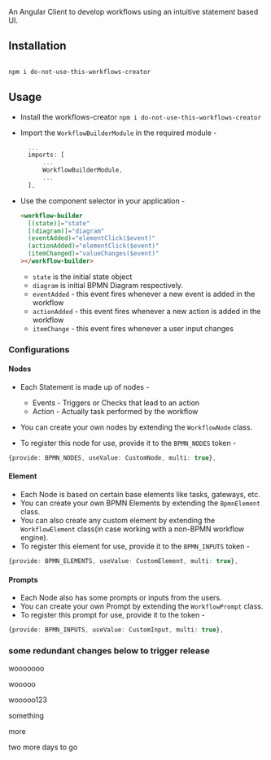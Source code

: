 An Angular Client to develop workflows using an intuitive statement based UI.

## Installation

```bash

npm i do-not-use-this-workflows-creator

```

## Usage

- Install the workflows-creator
  `npm i do-not-use-this-workflows-creator`
- Import the `WorkflowBuilderModule` in the required module -

  ```typescript
    ...
    imports: [
        ...
        WorkflowBuilderModule,
        ...
    ],
  ```

- Use the component selector in your application -

  ```html
  <workflow-builder
    [(state)]="state"
    [(diagram)]="diagram"
    (eventAdded)="elementClick($event)"
    (actionAdded)="elementClick($event)"
    (itemChanged)="valueChanges($event)"
  ></workflow-builder>
  ```

  - `state` is the initial state object
  - `diagram` is initial BPMN Diagram respectively.
  - `eventAdded` - this event fires whenever a new event is added in the workflow
  - `actionAdded` - this event fires whenever a new action is added in the workflow
  - `itemChange` - this event fires whenever a user input changes

### Configurations

#### Nodes

- Each Statement is made up of nodes -

  - Events - Triggers or Checks that lead to an action
  - Action - Actually task performed by the workflow

- You can create your own nodes by extending the `WorkflowNode` class.
- To register this node for use, provide it to the `BPMN_NODES` token -

```typescript
{provide: BPMN_NODES, useValue: CustomNode, multi: true},
```

#### Element

- Each Node is based on certain base elements like tasks, gateways, etc.
- You can create your own BPMN Elements by extending the `BpmnElement` class.
- You can also create any custom element by extending the `WorkflowElement` class(in case working with a non-BPMN workflow engine).
- To register this element for use, provide it to the `BPMN_INPUTS` token -

```typescript
{provide: BPMN_ELEMENTS, useValue: CustomElement, multi: true},
```

#### Prompts

- Each Node also has some prompts or inputs from the users.
- You can create your own Prompt by extending the `WorkflowPrompt` class.
- To register this prompt for use, provide it to the token -

```typescript
{provide: BPMN_INPUTS, useValue: CustomInput, multi: true},
```

### some redundant changes below to trigger release

wooooooo

wooooo

wooooo123

something

more

two more days to go
